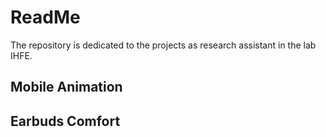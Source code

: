 # ReadMe

The repository is dedicated to the projects as research assistant in the lab IHFE.

## Mobile Animation

## Earbuds Comfort
